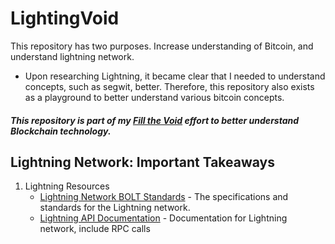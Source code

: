 # LightingVoid
This repository has two purposes. Increase understanding of Bitcoin, and understand lightning network.

- Upon researching Lightning, it became clear that I needed to understand concepts, such as segwit, better.  Therefore, this repository also exists as a playground to better understand various bitcoin concepts.

##### This repository is part of my [Fill the Void](https://github.com/cybervoid/fill-the-void) effort to better understand Blockchain technology.

## Lightning Network: Important Takeaways</h3>
1. Lightning Resources</h3>
    - [Lightning Network BOLT Standards](https://github.com/lightningnetwork/lightning-rfc/blob/master/00-introduction.md) - The specifications and standards for the Lightning network.
    - [Lightning API Documentation](http://api.lightning.community/) - Documentation for Lightning network, include RPC calls
